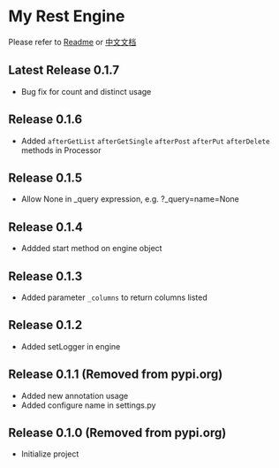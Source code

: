# My Rest Engine

Please refer to [Readme](https://github.com/xiaoyexu/myrestengine/blob/master/README-EN.md) or [中文文档](https://github.com/xiaoyexu/myrestengine/blob/master/README-CN.md)

## Latest Release 0.1.7

- Bug fix for count and distinct usage

## Release 0.1.6

- Added `afterGetList` `afterGetSingle`  `afterPost` `afterPut` `afterDelete` methods in Processor

## Release 0.1.5

- Allow None in _query expression, e.g. ?_query=name=None

## Release 0.1.4

- Addded start method on engine object

## Release 0.1.3

- Added parameter `_columns` to return columns listed

## Release 0.1.2

- Added setLogger in engine

## Release 0.1.1 (Removed from pypi.org)

- Added new annotation usage
- Added configure name in settings.py


## Release 0.1.0 (Removed from pypi.org)

- Initialize project